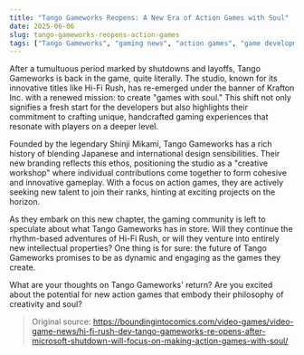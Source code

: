 ```yaml
---
title: "Tango Gameworks Reopens: A New Era of Action Games with Soul"
date: 2025-06-06
slug: tango-gameworks-reopens-action-games
tags: ["Tango Gameworks", "gaming news", "action games", "game development"]
---
```


After a tumultuous period marked by shutdowns and layoffs, Tango Gameworks is back in the game, quite literally. The studio, known for its innovative titles like Hi-Fi Rush, has re-emerged under the banner of Krafton Inc. with a renewed mission: to create "games with soul." This shift not only signifies a fresh start for the developers but also highlights their commitment to crafting unique, handcrafted gaming experiences that resonate with players on a deeper level.

Founded by the legendary Shinji Mikami, Tango Gameworks has a rich history of blending Japanese and international design sensibilities. Their new branding reflects this ethos, positioning the studio as a "creative workshop" where individual contributions come together to form cohesive and innovative gameplay. With a focus on action games, they are actively seeking new talent to join their ranks, hinting at exciting projects on the horizon.

As they embark on this new chapter, the gaming community is left to speculate about what Tango Gameworks has in store. Will they continue the rhythm-based adventures of Hi-Fi Rush, or will they venture into entirely new intellectual properties? One thing is for sure: the future of Tango Gameworks promises to be as dynamic and engaging as the games they create.

What are your thoughts on Tango Gameworks' return? Are you excited about the potential for new action games that embody their philosophy of creativity and soul?

> Original source: https://boundingintocomics.com/video-games/video-game-news/hi-fi-rush-dev-tango-gameworks-re-opens-after-microsoft-shutdown-will-focus-on-making-action-games-with-soul/